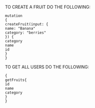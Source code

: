 TO CREATE A FRUIT DO THE FOLLOWING:

```
mutation
{
createFruit(input: {
name: "Banana"
category: "berries"
}) {
category
name
id
}
}
```

TO GET ALL USERS DO THE FOLLOWING:

```
{
getFruits{
id
name
category
}
}
```
